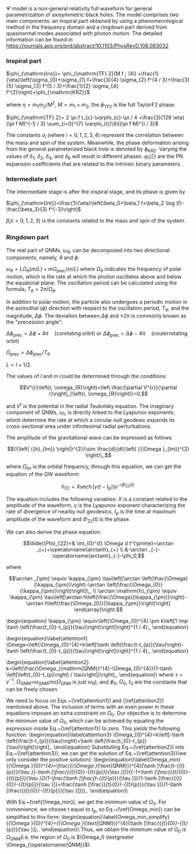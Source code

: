 $\Psi$ model is a non-general relativity full waveform for general parametrization of axisymmetric black holes. The model comprises two main components: an inspiral part obtained by using a phenomenological method in the frequency domain and a ringdown part derived from quasinormal modes associated with photon motion. The detailed information can be found in https://journals.aps.org/prd/abstract/10.1103/PhysRevD.108.083032

### Inspiral part

$\phi_{\mathrm{Ins}}=  \phi_{\mathrm{TF} 2}(M f ; \Xi)  +\frac{1}{\eta}\left(\sigma_{0}+\sigma_{1} f+\frac{3}{4} \sigma_{2} f^{4 / 3}+\frac{3}{5} \sigma_{3} f^{5 / 3}+\frac{1}{2} \sigma_{4} f^{2}\right)+\phi_{\mathrm{KRZ}}$


where $\eta=m_1 m_2/M^2$, $M = m_1+m_2$, the $\phi_{\mathrm{TF} 2}$ is the full TaylorF2 phase:

$\phi_{\mathrm{TF} 2}=  2 \pi f t_{c}-\varphi_{c}-\pi / 4  +\frac{3}{128 \eta}(\pi f M)^{-5 / 3} \sum_{i=0}^{7} \varphi_{i}(\Xi)(\pi f M)^{i / 3}$

The constants $\sigma_{i}$ (where $i = 0, 1, 2, 3, 4$) represent the correlation between the mass and spin of the system. Meanwhile, the phase deformation arising from the general parameterized black hole is denoted by $\phi_{\mathrm{KRZ}}$. Varying the values of $\delta_1$, $\delta_2$, $\delta_4$, and $\delta_6$ will result in different phases. $\varphi_{i}(\Xi)$ are the PN expansion coefficients that are related to the intrinsic binary parameters. 



### Intermediate part

The intermediate stage is after the inspiral stage, and its phase is given by

$\phi_{\mathrm{Int}}=\frac{1}{\eta}\left(\beta_0+\beta_1 f+\beta_2 \log (f)-\frac{\beta_3}{3} f^{-3}\right)$

$\beta_{i}(i=0, 1, 2, 3)$ is the constants related to the mass and spin of the system.



### Ringdown part
The real part of QNMs, $\omega_R$, can be decomposed into two directional components, namely, $\theta$ and $\phi$:

$\omega_R=L\Omega_{\theta}(m/L)+m\Omega_{\mathrm{prec}}(m/L)$
where $\Omega_{\theta}$ indicates the frequency of polar motion, which is the rate at which the photon oscillates above and below the equatorial plane. The oscillation period can be calculated using the formula, $T_{\theta}=2\pi/\Omega_{\theta}$.

In addition to polar motion, the particle also undergoes a periodic motion in the azimuthal ($\phi$) direction with respect to the oscillation period, $T_{\theta}$, and the magnitude, $\Delta \phi$. The deviation between $\Delta \phi$ and $\pm 2\pi$ is commonly known as the "precession angle":


$\Delta \phi_{\mathrm{prec} }=\Delta \phi +4\pi\quad(\mathrm{corotating \; orbit} )$ or $\Delta \phi_{\mathrm{prec} }=\Delta \phi -4\pi\quad(\mathrm{couterrotating \; orbit})$


$\Omega_{\mathrm{prec}}=\Delta\phi_{\mathrm{prec} }/T_{\theta}$

$L=l+1/2$.

The values of $l$ and $m$ could be determined through the conditions:
```math
V^{r}\left(r, \omega_{R}\right)=\left.\frac{\partial V^{r}}{\partial r}\right|_{\left(r, \omega_{R}\right)}=0,
```
and $V^r$ is the potential in the radial Teukolsky equation. The imaginary component of QNMs, $\omega_I$, is directly linked to the Lyapunov exponents, which determine the rate at which a circular null geodesic expands its cross-sectional area under infinitesimal radial perturbations. 

The amplitude of the gravitational wave can be expressed as follows
```math
{{\left| {{h}_{lm}} \right|}^{2}}\sim \frac{d}{dt}\left( {{\Omega }_{lm}}^{2} \right)\,,
```
where $\Omega_{lm}$ is the orbital frequency, through this equation, we can get the equation of the GW waveform:

```math
{h}_{22}=X \operatorname{sech}\left[\gamma\left(t-t_{p}\right)\right] e^{-i \tilde{\Phi}_{22}(t)}\,
```
The equation includes the following variables: $X$ is a constant related to the amplitude of the waveform, $\gamma$ is the Lyapunov exponent characterizing the rate of divergence of nearby null geodesics, $t_p$ is the time at maximum amplitude of the waveform and $\Phi_{22}(t)$ is the phase. 

We can also derive the phase equation:
```math
\tilde{\Phi}_{22}=& \int_{0}^{t} \Omega d t^{\prime}=\arctan _{+}+\operatorname{arctanh}_{+} \\
&-\arctan _{-}-\operatorname{arctanh}_{-}-\phi_0,
```

where
```math
\arctan _{\pm} \equiv \kappa_{\pm} \tau\left[\arctan \left(\frac{\Omega}{\kappa_{\pm}}\right)-\arctan \left(\frac{\Omega_{0}}{\kappa_{\pm}}\right)\right]\,, \\
\arctan \mathrm{h}_{\pm} \equiv \kappa_{\pm} \tau\left[\arctan h\left(\frac{\Omega}{\kappa_{\pm}}\right)-\arctan h\left(\frac{\Omega_{0}}{\kappa_{\pm}}\right)\right]
\end{array}\right.
```

\begin{equation}
\kappa_{\pm} \equiv\left\{\Omega_{0}^{4} \pm k\left[1 \mp \tanh \left(\frac{t_{0}-t_{p}}{\tau}\right)\right]\right\}^{1 / 4}\,,
\end{equation}


\begin{equation}\label{attention1}
\Omega=\left\{\Omega_{0}^{4}+k\left[\tanh \left(\frac{t-t_{p}}{\tau}\right)-\tanh \left(\frac{t_{0}-t_{p}}{\tau}\right)\right]\right\}^{1 / 4}\,,
\end{equation}

\begin{equation}\label{attention2}
k=\left(\frac{\Omega_{\mathrm{QNM}}^{4}-\Omega_{0}^{4}}{1-\tanh \left[\left(t_{0}-t_{p}\right) / \tau\right]}\right)\,,
\end{equation}\\
where $\tau=\gamma^{-1}$, ${{\Omega }_{\operatorname{QNM}}}$=$\omega_{\operatorname{QNM}}$/m($\Omega_{\operatorname{QNM}}$ is just $\omega_R$), and $\phi_0$, $\Omega_0$, $t_0$ are the constants that can be freely chosen.

We need to focus on Eqs.~(\ref{attention1}) and (\ref{attention2}) mentioned above. The inclusion of terms with an even power in these equations imposes an extra constraint on $\Omega_0$. Our objective is to determine the minimum value of $\Omega_0$, which can be achieved by equating the expression inside Eq.~(\ref{attention1}) to zero. This yields the following function:
\begin{equation}\label{attention3}
\Omega_{0}^{4}=k\left[-\tanh \left(\frac{t-t_{p}}{\tau}\right)+\tanh \left(\frac{t_{0}-t_{p}}{\tau}\right)\right]\,.
\end{equation}
Substituting Eq.~(\ref{attention2}) into Eq.~(\ref{attention3}), we can get the solution of Eq.~(\ref{attention3})(we only consider the positive solution):
\begin{equation}\label{Omega_min}
{{\Omega }_{0}}^{4}=\frac{{{\Omega }_{\text{QNM}}}^{4}(\tanh [\frac{t-{{t}_{p}}}{\tau }]-\tanh [\frac{{{t}_{0}}-{{t}_{p}}}{\tau }])}{(-1+\tanh [\frac{{{t}_{0}}-{{t}_{p}}}{\tau }])(1-\frac{\tanh [\frac{t-{{t}_{p}}}{\tau }]}{1-\tanh [\frac{{{t}_{0}}-{{t}_{p}}}{\tau }]}+\frac{\tanh [\frac{{{t}_{0}}-{{t}_{p}}}{\tau }]}{1-\tanh [\frac{{{t}_{0}}-{{t}_{p}}}{\tau }]})}\,.
\end{equation}\\

With Eq.~(\ref{Omega_min}), we get the minimum value of $\Omega_0$. For convenience, we choose $t$ equal to $t_p$, so Eq.~(\ref{Omega_min}) can be simplified to this form:
\begin{equation}\label{Omega_min_simplify}
{{\Omega }_{0}}^{4}={{\Omega }_{\text{QNM}}}^{4}(\tanh [\frac{{{t}_{0}}-{{t}_{p}}}{\tau }])\,.
\end{equation}\\
Thus, we obtain the minimum value of $\Omega_0$ is $\Omega_{\operatorname{QNM}}$(i.e. the region of $\Omega_0$ is $\Omega_0 \textgreater \Omega_{\operatorname{QNM}}$). 
